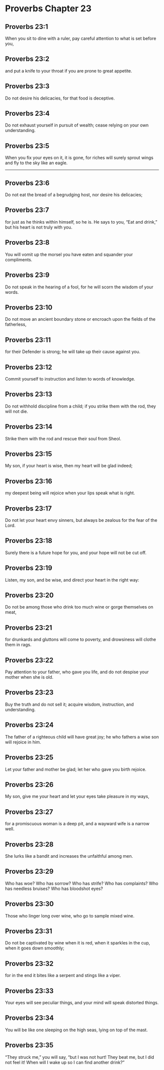 # Proverbs Chapter 23

## Proverbs 23:1

When you sit to dine with a ruler, pay careful attention to what is set before you,

## Proverbs 23:2

and put a knife to your throat if you are prone to great appetite.

## Proverbs 23:3

Do not desire his delicacies, for that food is deceptive.

## Proverbs 23:4

Do not exhaust yourself in pursuit of wealth; cease relying on your own understanding.

## Proverbs 23:5

When you fix your eyes on it, it is gone, for riches will surely sprout wings and fly to the sky like an eagle.

---

## Proverbs 23:6

Do not eat the bread of a begrudging host, nor desire his delicacies;

## Proverbs 23:7

for just as he thinks within himself, so he is. He says to you, “Eat and drink,” but his heart is not truly with you.

## Proverbs 23:8

You will vomit up the morsel you have eaten and squander your compliments.

## Proverbs 23:9

Do not speak in the hearing of a fool, for he will scorn the wisdom of your words.

## Proverbs 23:10

Do not move an ancient boundary stone or encroach upon the fields of the fatherless,

## Proverbs 23:11

for their Defender is strong; he will take up their cause against you.

## Proverbs 23:12

Commit yourself to instruction and listen to words of knowledge.

## Proverbs 23:13

Do not withhold discipline from a child; if you strike them with the rod, they will not die.

## Proverbs 23:14

Strike them with the rod and rescue their soul from Sheol.

## Proverbs 23:15

My son, if your heart is wise, then my heart will be glad indeed;

## Proverbs 23:16

my deepest being will rejoice when your lips speak what is right.

## Proverbs 23:17

Do not let your heart envy sinners, but always be zealous for the fear of the Lord.

## Proverbs 23:18

Surely there is a future hope for you, and your hope will not be cut off.

## Proverbs 23:19

Listen, my son, and be wise, and direct your heart in the right way:

## Proverbs 23:20

Do not be among those who drink too much wine or gorge themselves on meat,

## Proverbs 23:21

for drunkards and gluttons will come to poverty, and drowsiness will clothe them in rags.

## Proverbs 23:22

Pay attention to your father, who gave you life, and do not despise your mother when she is old.

## Proverbs 23:23

Buy the truth and do not sell it; acquire wisdom, instruction, and understanding.

## Proverbs 23:24

The father of a righteous child will have great joy; he who fathers a wise son will rejoice in him.

## Proverbs 23:25

Let your father and mother be glad; let her who gave you birth rejoice.

## Proverbs 23:26

My son, give me your heart and let your eyes take pleasure in my ways,

## Proverbs 23:27

for a promiscuous woman is a deep pit, and a wayward wife is a narrow well.

## Proverbs 23:28

She lurks like a bandit and increases the unfaithful among men.

## Proverbs 23:29

Who has woe? Who has sorrow? Who has strife? Who has complaints? Who has needless bruises? Who has bloodshot eyes?

## Proverbs 23:30

Those who linger long over wine, who go to sample mixed wine.

## Proverbs 23:31

Do not be captivated by wine when it is red, when it sparkles in the cup, when it goes down smoothly;

## Proverbs 23:32

for in the end it bites like a serpent and stings like a viper.

## Proverbs 23:33

Your eyes will see peculiar things, and your mind will speak distorted things.

## Proverbs 23:34

You will be like one sleeping on the high seas, lying on top of the mast.

## Proverbs 23:35

“They struck me,” you will say, “but I was not hurt! They beat me, but I did not feel it! When will I wake up so I can find another drink?”
